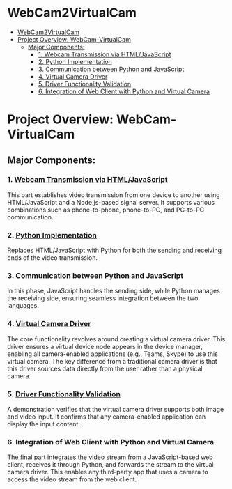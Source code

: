 # WebCam2VirtualCam

- [WebCam2VirtualCam](#webcam2virtualcam)
- [Project Overview: WebCam-VirtualCam](#project-overview-webcam-virtualcam)
  - [Major Components:](#major-components)
    - [1. Webcam Transmission via HTML/JavaScript](#1-webcam-transmission-via-htmljavascript)
    - [2. Python Implementation](#2-python-implementation)
    - [3. Communication between Python and JavaScript](#3-communication-between-python-and-javascript)
    - [4. Virtual Camera Driver](#4-virtual-camera-driver)
    - [5. Driver Functionality Validation](#5-driver-functionality-validation)
    - [6. Integration of Web Client with Python and Virtual Camera](#6-integration-of-web-client-with-python-and-virtual-camera)


# Project Overview: WebCam-VirtualCam

## Major Components:

### 1. [Webcam Transmission via HTML/JavaScript](https://github.com/linuslau/WebCamJs)
This part establishes video transmission from one device to another using HTML/JavaScript and a Node.js-based signal server. It supports various combinations such as phone-to-phone, phone-to-PC, and PC-to-PC communication.

### 2. [Python Implementation](https://github.com/linuslau/WebCamPy)
Replaces HTML/JavaScript with Python for both the sending and receiving ends of the video transmission.

### 3. Communication between Python and JavaScript
In this phase, JavaScript handles the sending side, while Python manages the receiving side, ensuring seamless integration between the two languages.

### 4. [Virtual Camera Driver](https://github.com/linuslau/VirtualCamDriver)
The core functionality revolves around creating a virtual camera driver. This driver ensures a virtual device node appears in the device manager, enabling all camera-enabled applications (e.g., Teams, Skype) to use this virtual camera. The key difference from a traditional camera driver is that this driver sources data directly from the user rather than a physical camera.

### 5. [Driver Functionality Validation](https://github.com/linuslau/VirtualCamera)
A demonstration verifies that the virtual camera driver supports both image and video input. It confirms that any camera-enabled application can display the input content.

### 6. Integration of Web Client with Python and Virtual Camera
The final part integrates the video stream from a JavaScript-based web client, receives it through Python, and forwards the stream to the virtual camera driver. This enables any third-party app that uses a camera to access the video stream from the web client.

